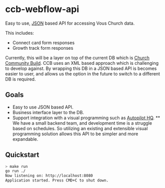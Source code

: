 # ccb-webflow-api

Easy to use, [JSON](http://www.json.org/) based API for accessing Vous Church data.

This includes:

* Connect card form responses
* Growth track form responses

Currently, this will be a layer on top of the current DB which is [Church Community Build](https://www.churchcommunitybuilder.com/).
CCB uses an XML based approach which is challenging to develop against.
By wrapping this DB in a JSON based API is becomes easier to user, and allows us the option in the future to switch to a different DB is required.

## Goals

* Easy to use JSON based API.
* Business interface layer to the DB.
* Support integration with a visual programming such as [Autopilot HQ](https://www.autopilothq.com).
** We have a small backend team, and development time is a struggle based on schedules. So utilizing an existing and extensible visual programming solution allows this API to be simpler and more expandable.

## Quickstart

```bash
> make run
go run ./
Now listening on: http://localhost:8080
Application started. Press CMD+C to shut down.
```
